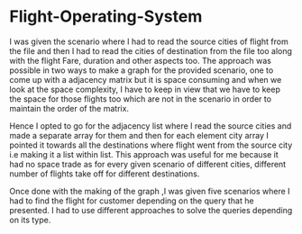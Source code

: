 # Flight-Operating-System
I was given the scenario where I had to read the source cities of flight from the file and then I had to read the cities of destination from the file too along with the flight Fare, duration and other aspects too. The approach was possible in two ways to make a graph for the provided scenario, one to come up with a adjacency matrix but it is space consuming and when we look at the space complexity, I have to keep in view that we have to keep the space for those flights too which are not in the scenario in order to maintain the order of the matrix.


Hence I opted to go for the adjacency list where I read the source cities and made a separate array for them and then for each element city array I pointed it towards all the destinations where flight went from the source city i.e making it a list within list. This approach was useful for me because it had no space trade as for every given scenario of different cities, different number of flights take off for different destinations.

Once done with the making of the graph ,I was given five scenarios where I had to find the flight for customer depending on the query that he presented. I had to use different approaches to solve the queries depending on its type.
